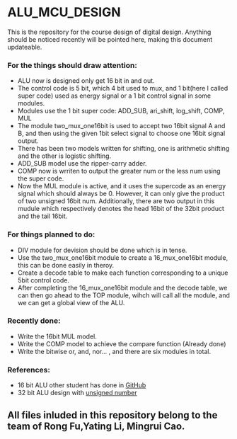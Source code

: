 # ALU_MCU_DESIGN
This is the repository for the course design of digital design.
Anything should be noticed recently will be pointed here, making this document updateable.

### For the things should draw attention:
* ALU now is designed only get 16 bit in and out.
* The control code is 5 bit, which 4 bit used to mux, and 1 bit(here I called super code) used as energy signal or a 1 bit control signal in some modules.
* Modules use the 1 bit super code: ADD_SUB, ari_shift, log_shift, COMP, MUL
* The module two_mux_one16bit is used to accept two 16bit signal A and B, and then using the given 1bit select signal to choose one 16bit signal output. 
* There has been two models written for shifting, one is arithmetic shifting and the other is logistic shifting.
* ADD_SUB model use the ripper-carry adder.
* COMP now is wrriten to output the greater num or the less num using the super code.
* Now the MUL module is active, and it uses the supercode as an energy signal which should always be 0. However, it can only give the product of two unsigned 16bit num. Additionally, there are two output in this mudule which respectively denotes the head 16bit of the 32bit product and the tail 16bit.
### For things planned to do:
* DIV module for devision should be done which is in tense.
* Use the two_mux_one16bit module to create a 16_mux_one16bit module, this can be done easily in theroy.
* Create a decode table to make each function corresponding to a unique 5bit control code.
* After completing the 16_mux_one16bit module and the decode table, we can then go ahead to the TOP module, wihch will call all the module, and we can get a global view of the ALU.
### Recently done:
* Write the 16bit MUL model.
* Write the COMP model to achieve the compare function (Already done)
* Write the bitwise or, and, nor... , and there are six modules in total.
### References:
* 16 bit ALU other student has done in [GitHub](https://github.com/RushikeshJagdale/16-bit-ALU-)
* 32 bit ALU design with [unsigned number](http://kns.cnki.net/KCMS/detail/detail.aspx?dbcode=CJFQ&dbname=CJFDHIS2&filename=HDZJ201312034&v=MTc0MzRxVHJXTTFGckNVUkxPZll1UnZGQ3JtV3J2QkxTblJaTEc0SDlMTnJZOUdZSVI4ZVgxTHV4WVM3RGgxVDM=)
## All files inluded in this repository belong to the team of Rong Fu,Yating Li, Mingrui Cao.
